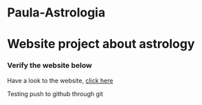 # Paula-Astrologia
<h1>Website project about astrology</h1>
<h3>Verify the website below</h3>
<p>Have a look to the website, <a href="https://filipedeabraga.github.io/astrology/">click here</a></p>
<p>Testing push to github through git</p>